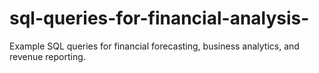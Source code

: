 # sql-queries-for-financial-analysis-
Example SQL queries for financial forecasting, business analytics, and revenue reporting.
